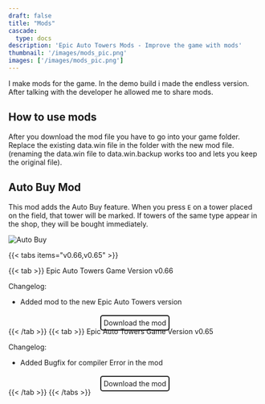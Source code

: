 ```yaml
---
draft: false
title: "Mods"
cascade:
  type: docs
description: 'Epic Auto Towers Mods - Improve the game with mods'
thumbnail: '/images/mods_pic.png'
images: ['/images/mods_pic.png']
---
```


I make mods for the game. In the demo build i made the endless version. After talking with the developer he allowed me to share mods.

## How to use mods

After you download the mod file you have to go into your game folder. Replace the existing data.win file in the folder with the new mod file. (renaming the data.win file to data.win.backup works too and lets you keep the original file). 

## Auto Buy Mod

This mod adds the Auto Buy feature. When you press `E` on a tower placed on the field, that tower will be marked.
If towers of the same type appear in the shop, they will be bought immediately. 

![Auto Buy](https://data.epic-auto-towers.com/auto_buy.gif)

{{< tabs items="v0.66,v0.65" >}}

  {{< tab >}}
  Epic Auto Towers Game Version v0.66

  Changelog:
  - Added mod to the new Epic Auto Towers version

  <div style="text-align:center; margin-top: 25px">
  <a href="https://data.epic-auto-towers.com/data-auto-buy-v0.66.win" download style="text-decoration:none; color: inherit; padding: 5px; border: 2px solid; border-radius: 5px;">Download the mod</a>
</div>
  {{< /tab >}}
  {{< tab >}}
  Epic Auto Towers Game Version v0.65

  Changelog:
  - Added Bugfix for compiler Error in the mod
  
  <div style="text-align:center; margin-top: 25px">
  <a href="https://data.epic-auto-towers.com/data-bugfix-v0.65.win" download style="text-decoration:none; color: inherit; padding: 5px; border: 2px solid; border-radius: 5px;">Download the mod</a>
  </div>
  {{< /tab >}}
{{< /tabs >}}